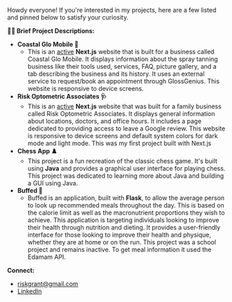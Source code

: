 Howdy everyone! If you're interested in my projects, here are a few listed and pinned below to satisfy your curiosity.

**👨‍💻 Brief Project Descriptions:**
- **Coastal Glo Mobile 🔫**
  - This is an [active](https://www.coastalglomobile.info/) **Next.js** website that is built for a business called Coastal Glo Mobile. It displays information about the spray tanning business like their tools used, services, FAQ, picture gallery, and a tab describing the business and its history. It uses an external service to request/book an appointment through GlossGenius. This website is responsive to device screens.
- **Risk Optometric Associates 🩺**
  - This is an [active](https://www.nceyedocs.com/) **Next.js** website that was built for a family business called Risk Optometric Associates. It displays general information about locations, doctors, and office hours. It includes a page dedicated to providing access to leave a Google review. This website is responsive to device screens and default system colors for dark mode and light mode. This was my first project built with Next.js
- **Chess App ♟️**
  - This project is a fun recreation of the classic chess game. It's built using **Java** and provides a graphical user interface for playing chess. This project was dedicated to learning more about Java and building a GUI using Java.
- **Buffed 🥘**
  - Buffed is an application, built with **Flask**, to allow the average person to look up recommended meals throughout the day. This is based on the calorie limit as well as the macronutrient proportions they wish to achieve. This application is targeting individuals looking to improve their health through nutrition and dieting. It provides a user-friendly interface for those looking to improve their health and physique, whether they are at home or on the run. This project was a school project and remains inactive. To get meal information it used the Edamam API.

**Connect:**
- riskgrant@gmail.com
- [LinkedIn](https://www.linkedin.com/in/grantrisk/)

